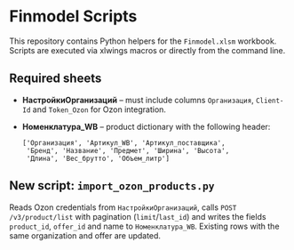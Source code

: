 # Finmodel Scripts

This repository contains Python helpers for the `Finmodel.xlsm` workbook.  
Scripts are executed via xlwings macros or directly from the command line.

## Required sheets

* **НастройкиОрганизаций** – must include columns `Организация`, `Client-Id`
  and `Token_Ozon` for Ozon integration.
* **Номенклатура_WB** – product dictionary with the following header:

      ['Организация', 'Артикул_WB', 'Артикул_поставщика',
       'Бренд', 'Название', 'Предмет', 'Ширина', 'Высота',
       'Длина', 'Вес_брутто', 'Объем_литр']

## New script: `import_ozon_products.py`

Reads Ozon credentials from `НастройкиОрганизаций`, calls
`POST /v3/product/list` with pagination (`limit`/`last_id`) and writes the
fields `product_id`, `offer_id` and name to `Номенклатура_WB`. Existing rows
with the same organization and offer are updated.
